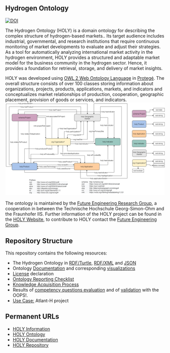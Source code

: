 ## Hydrogen Ontology
[![DOI](https://zenodo.org/badge/DOI/10.5281/zenodo.7447958.svg)](https://doi.org/10.5281/zenodo.7447958) 

The Hydrogen Ontology (HOLY) is a domain ontology for describing the complex structure of hydrogen-based markets.. Its target audience includes industrial, governmental, and research institutions that require continuous monitoring of market developments to evaluate and adjust their strategies. As a tool for automatically analyzing international market activity in the hydrogen environment, HOLY provides a structured and adaptable market model for the business community in the hydrogen sector. Hence, it provides a foundation for retrieval, storage, and delivery of market insights. 


HOLY was developed using [OWL 2 Web Ontology Language](http://www.w3.org/TR/owl2-overview/) in [Protegé](https://protege.stanford.edu/). The overall structure consists of over 100 classes storing information about organizations, projects, products, applications, markets, and indicators and conceptualizes market relationships of production, cooperation, geographic placement, provision of goods or services, and indicators.
![picture alt](./visualizations/MainClassOverview.png "HOLY Ontology")

The ontology is  maintained by the [Future Engineering Research Group](https://www.th-nuernberg.de/einrichtungen-gesamt/fraunhofer-forschungsgruppen/future-engineering/), a cooperation in between the Technische Hochschule Georg-Simon-Ohm and the Fraunhofer IIS. Further information of the HOLY project can be found in the [HOLY Website](https://purl.org/holy), to contribute to HOLY  contact the [Future Engineering Group](https://www.th-nuernberg.de/einrichtungen-gesamt/fraunhofer-forschungsgruppen/future-engineering/).

## Repository Structure
This repository contains the following resources:
* The Hydrogen Ontology in [RDF/Turtle](./holy.html), [RDF/XML](./holy.xml) and [JSON](./holy.jsonld)
* Ontology [Documentation](./documentation) and corresponding [visualizations](./visualizations)
* [License](./LICENSE.md) declaration
* [Ontology Reporting Checklist](./doc/MIRO_Checklist.md)
* [Knowledge Acquisition Process](./doc/Knowledge_Acquisition/)
* Results of [competency questions evaluation](./doc/CQs_Evaluation) and of [validation](./doc/OOPS_Validation/) with the OOPS!.
* [Use Case:](./doc/Use_Case/) Atlant-H project


## Permanent URLs
* [HOLY Information](https://purl.org/holy)
* [HOLY Ontology](https://purl.org/holy/ns)
* [HOLY Documentation](https://purl.org/holy/doc)
* [HOLY Repository](https://purl.org/holy/repository)
